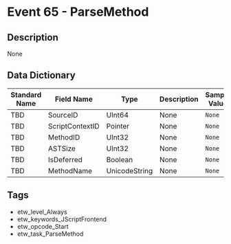 # Event 65 - ParseMethod

## Description
None

## Data Dictionary
|Standard Name|Field Name|Type|Description|Sample Value|
|---|---|---|---|---|
|TBD|SourceID|UInt64|None|`None`|
|TBD|ScriptContextID|Pointer|None|`None`|
|TBD|MethodID|UInt32|None|`None`|
|TBD|ASTSize|UInt32|None|`None`|
|TBD|IsDeferred|Boolean|None|`None`|
|TBD|MethodName|UnicodeString|None|`None`|

## Tags
* etw_level_Always
* etw_keywords_JScriptFrontend
* etw_opcode_Start
* etw_task_ParseMethod